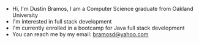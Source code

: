 - Hi, I'm Dustin Bramos, I am a Computer Science graduate from Oakland University
- I'm interested in full stack development 
- I'm currently enrolled in a bootcamp for Java full stack development
- You can reach me by my email: bramosd@yahoo.com

<!---
bramos33/bramos33 is a ✨ special ✨ repository because its `README.md` (this file) appears on your GitHub profile.
You can click the Preview link to take a look at your changes.
--->
